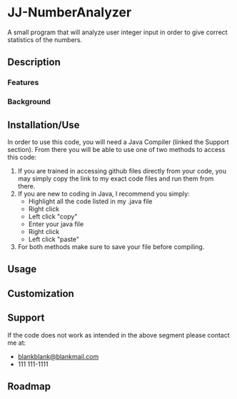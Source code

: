 # JJ-NumberAnalyzer
A small program that will analyze user integer input in order to give correct statistics of the numbers.

## Description

### Features

### Background

## Installation/Use
In order to use this code, you will need a Java Compiler (linked the Support section). From there you will be able to use one of two methods to access this code: 
1. If you are trained in accessing github files directly from your code, you may simply copy the link to my exact code files and run them from there.
2. If you are new to coding in Java, I recommend you simply:
    - Highlight all the code listed in my .java file
    - Right click
    - Left click "copy"
    - Enter your java file
    - Right click
    - Left click "paste"
3. For both methods make sure to save your file before compiling.

## Usage

## Customization

## Support
If the code does not work as intended in the above segment please contact me at:
* blankblank@blankmail.com
* 111 111-1111

## Roadmap

